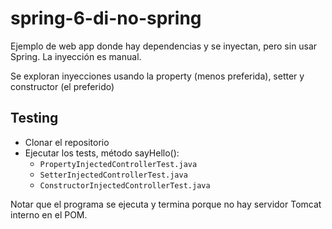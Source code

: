 # spring-6-di-no-spring

Ejemplo de web app donde hay dependencias y se inyectan, pero sin usar Spring. La inyección es manual.

Se exploran inyecciones usando la property (menos preferida), setter y constructor (el preferido)

## Testing

- Clonar el repositorio
- Ejecutar los tests, método sayHello():
  - `PropertyInjectedControllerTest.java`
  - `SetterInjectedControllerTest.java`
  - `ConstructorInjectedControllerTest.java`

Notar que el programa se ejecuta y termina porque no hay servidor Tomcat interno en el POM.
